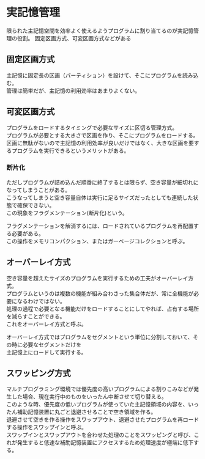 # 実記憶管理

限られた主記憶空間を効率よく使えるようプログラムに割り当てるのが実記憶管理の役割。
固定区画方式、可変区画方式などがある


## 固定区画方式

主記憶に固定長の区画（パーティション）を設けて、そこにプログラムを読み込む。  
管理は簡単だが、主記憶の利用効率はあまりよくない。

## 可変区画方式

プログラムをロードするタイミングで必要なサイズに区切る管理方式。   
プログラムが必要とする大きさで区画を作り、そこにプログラムをロードする。  
区画に無駄がないので主記憶の利用効率が良いだけではなく、大きな区画を要するプログラムを実行できるというメリットがある。  


### 断片化

ただしプログラムが詰め込んだ順番に終了するとは限らず、空き容量が細切れになってしまうことがある。  
こうなってしまうと空き容量自体は実行に足るサイズだったとしても連続した状態で確保できない。  
この現象をフラグメンテーション(断片化)という。  

フラグメンテーションを解消するには、ロードされているプログラムを再配置する必要がある。  
この操作をメモリコンパクション、またはガーベージコレクションと呼ぶ。



##  オーバーレイ方式

空き容量を超えたサイズのプログラムを実行するための工夫がオーバーレイ方式。  
プログラムというのは複数の機能が組み合わさった集合体だが、常に全機能が必要になるわけではない。   
処理の過程で必要となる機能だけをロードすることにしてやれば、占有する場所を減らすことができる。  
これをオーバーレイ方式と呼ぶ。

オーバーレイ方式ではプログラムをセグメントという単位に分割しておいて、その時に必要なセグメントだけを  
主記憶上にロードして実行する。

## スワッピング方式

マルチプログラミング環境では優先度の高いプログラムによる割りこみなどが発生した場合、現在実行中のものをいったん中断させて切り替える。  
このような時、優先度の低いプログラムが使っていた主記憶領域の内容を、いったん補助記憶装置に丸ごと退避させることで空き領域を作る。  
退避させて空きを作る操作をスワップアウト、退避させたプログラムを再ロードする操作をスワップインと呼ぶ。  
スワップインとスワップアウトを合わせた処理のことをスワッピングと呼び、これが発生すると低速な補助記憶装置にアクセスするため処理速度が極端に低下する。  

